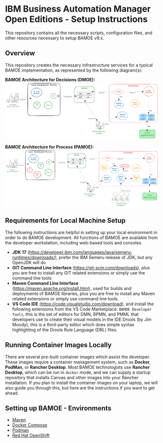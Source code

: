 # IBM Business Automation Manager Open Editions - Setup Instructions
This repository contains all the necessary scripts, configuration files, and other resources necessary to setup BAMOE v9.x.

## Overview
This repository creates the necessary infrastructure services for a typical BAMOE implementation, as represented by the following diagram(s):

**BAMOE Architecture for Decisions (DMOE):**
![BAMOE Architecture for Decisions](./doc/images/architecture-decision.png)

**BAMOE Architecture for Process (PAMOE):**
![BAMOE Architecture for Process](./doc/images/architecture-process.png)

## Requirements for Local Machine Setup
The following instructions are helpful in setting up your local environment in order to do BAMOE development.  All functions of BAMOE are available from the developer workstation, including web-based tools and consoles.

- **JDK 17** (https://developer.ibm.com/languages/java/semeru-runtimes/downloads/), prefer the IBM Semeru release of JDK, but any OpenJDK will do
- **GIT Command Line Interface** (https://git-scm.com/downloads), plus you are free to install any GIT related extensions or simply use the command line tools
- **Maven Command Line Interface** (https://maven.apache.org/install.html), used for builds and deployments of BAMOE libraries, plus you are free to install any Maven related extensions or simply use command line tools.
- **VS Code IDE** (https://code.visualstudio.com/download), and install the following extensions from the VS Code Marketplace:
`BAMOE Developer Tools`, this is the set of editors for DMN, BPMN, and PMML that developers use to create their visual models in the IDE Drools (by Jim Moody), this is a third-party editor which does simple syntax highlighting of the Drools Rule Language (DRL) files.

## Running Container Images Locally
There are several pre-built container images which assist the developer.  These images require a container management system, such as **Docker**, **PodMan**, or **Rancher Desktop**.  Most BAMOE technologists use **Rancher Desktop**, which can be run in `docker` mode, and we can supply a startup repository that installs Canvas and other images into your Rancher installation.  If you plan to install the container images on your laptop, we will also guide you through this, but here are the instructions if you want to get ahead.  

## Setting up BAMOE - Environments
- [Maven](./maven/README.md)
- [Docker Compose](./docker-compose/README.md)
- [Podman](./podman/README.md)
- [Red Hat OpenShift](./openshift/README.md)
